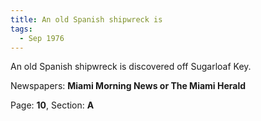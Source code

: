 ```yaml
---  
title: An old Spanish shipwreck is  
tags:  
  - Sep 1976  
---  
```

  
An old Spanish shipwreck is discovered off Sugarloaf Key.  
  
Newspapers: **Miami Morning News or The Miami Herald**  
  
Page: **10**, Section: **A** 

